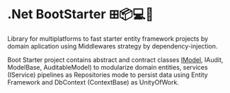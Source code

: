 # .Net BootStarter ⊞📦💻📱

<p>
  Library for multiplatforms to fast starter entity framework projects by domain aplication 
  using Middlewares strategy by dependency-injection.   
</p>

<p>
  Boot Starter project contains abstract and contract classes 
  <a href="https://github.com/atomatus/dot-net-boot-starter/blob/main/Atomatus.Bootstarter/Com.Atomatus.Bootstarter/Model/IModel.cs">IModel</a>, 
  IAudit, ModelBase, AuditableModel) 
  to modularize domain entities, services (IService) pipelines as Repositories mode to persist data using 
  Entity Framework and DbContext (ContextBase) as UnityOfWork.
</p>
